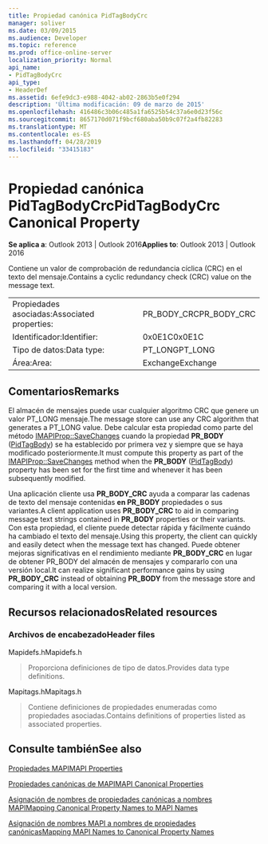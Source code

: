 ```yaml
---
title: Propiedad canónica PidTagBodyCrc
manager: soliver
ms.date: 03/09/2015
ms.audience: Developer
ms.topic: reference
ms.prod: office-online-server
localization_priority: Normal
api_name:
- PidTagBodyCrc
api_type:
- HeaderDef
ms.assetid: 6efe9dc3-e988-4042-ab02-2863b5e0f294
description: 'Última modificación: 09 de marzo de 2015'
ms.openlocfilehash: 416486c3b06c485a1fa6525b54c37a6e0d23f56c
ms.sourcegitcommit: 8657170d071f9bcf680aba50b9c07f2a4fb82283
ms.translationtype: MT
ms.contentlocale: es-ES
ms.lasthandoff: 04/28/2019
ms.locfileid: "33415183"
---
```

# <a name="pidtagbodycrc-canonical-property"></a><span data-ttu-id="8b739-103">Propiedad canónica PidTagBodyCrc</span><span class="sxs-lookup"><span data-stu-id="8b739-103">PidTagBodyCrc Canonical Property</span></span>

  
  
<span data-ttu-id="8b739-104">**Se aplica a**: Outlook 2013 | Outlook 2016</span><span class="sxs-lookup"><span data-stu-id="8b739-104">**Applies to**: Outlook 2013 | Outlook 2016</span></span> 
  
<span data-ttu-id="8b739-105">Contiene un valor de comprobación de redundancia cíclica (CRC) en el texto del mensaje.</span><span class="sxs-lookup"><span data-stu-id="8b739-105">Contains a cyclic redundancy check (CRC) value on the message text.</span></span>
  
|||
|:-----|:-----|
|<span data-ttu-id="8b739-106">Propiedades asociadas:</span><span class="sxs-lookup"><span data-stu-id="8b739-106">Associated properties:</span></span>  <br/> |<span data-ttu-id="8b739-107">PR_BODY_CRC</span><span class="sxs-lookup"><span data-stu-id="8b739-107">PR_BODY_CRC</span></span>  <br/> |
|<span data-ttu-id="8b739-108">Identificador:</span><span class="sxs-lookup"><span data-stu-id="8b739-108">Identifier:</span></span>  <br/> |<span data-ttu-id="8b739-109">0x0E1C</span><span class="sxs-lookup"><span data-stu-id="8b739-109">0x0E1C</span></span>  <br/> |
|<span data-ttu-id="8b739-110">Tipo de datos:</span><span class="sxs-lookup"><span data-stu-id="8b739-110">Data type:</span></span>  <br/> |<span data-ttu-id="8b739-111">PT_LONG</span><span class="sxs-lookup"><span data-stu-id="8b739-111">PT_LONG</span></span>  <br/> |
|<span data-ttu-id="8b739-112">Área:</span><span class="sxs-lookup"><span data-stu-id="8b739-112">Area:</span></span>  <br/> |<span data-ttu-id="8b739-113">Exchange</span><span class="sxs-lookup"><span data-stu-id="8b739-113">Exchange</span></span>  <br/> |
   
## <a name="remarks"></a><span data-ttu-id="8b739-114">Comentarios</span><span class="sxs-lookup"><span data-stu-id="8b739-114">Remarks</span></span>

<span data-ttu-id="8b739-115">El almacén de mensajes puede usar cualquier algoritmo CRC que genere un valor PT_LONG mensaje.</span><span class="sxs-lookup"><span data-stu-id="8b739-115">The message store can use any CRC algorithm that generates a PT_LONG value.</span></span> <span data-ttu-id="8b739-116">Debe calcular esta propiedad como parte del método [IMAPIProp::SaveChanges](imapiprop-savechanges.md) cuando la propiedad **PR_BODY** ([PidTagBody](pidtagbody-canonical-property.md)) se ha establecido por primera vez y siempre que se haya modificado posteriormente.</span><span class="sxs-lookup"><span data-stu-id="8b739-116">It must compute this property as part of the [IMAPIProp::SaveChanges](imapiprop-savechanges.md) method when the **PR_BODY** ([PidTagBody](pidtagbody-canonical-property.md)) property has been set for the first time and whenever it has been subsequently modified.</span></span>
  
<span data-ttu-id="8b739-117">Una aplicación cliente usa **PR_BODY_CRC** ayuda a comparar las cadenas de texto del mensaje contenidas **en PR_BODY** propiedades o sus variantes.</span><span class="sxs-lookup"><span data-stu-id="8b739-117">A client application uses **PR_BODY_CRC** to aid in comparing message text strings contained in **PR_BODY** properties or their variants.</span></span> <span data-ttu-id="8b739-118">Con esta propiedad, el cliente puede detectar rápida y fácilmente cuándo ha cambiado el texto del mensaje.</span><span class="sxs-lookup"><span data-stu-id="8b739-118">Using this property, the client can quickly and easily detect when the message text has changed.</span></span> <span data-ttu-id="8b739-119">Puede obtener mejoras significativas en el rendimiento mediante  **PR_BODY_CRC** en lugar de obtener PR_BODY del almacén de mensajes y compararlo con una versión local.</span><span class="sxs-lookup"><span data-stu-id="8b739-119">It can realize significant performance gains by using **PR_BODY_CRC** instead of obtaining **PR_BODY** from the message store and comparing it with a local version.</span></span> 
  
## <a name="related-resources"></a><span data-ttu-id="8b739-120">Recursos relacionados</span><span class="sxs-lookup"><span data-stu-id="8b739-120">Related resources</span></span>

### <a name="header-files"></a><span data-ttu-id="8b739-121">Archivos de encabezado</span><span class="sxs-lookup"><span data-stu-id="8b739-121">Header files</span></span>

<span data-ttu-id="8b739-122">Mapidefs.h</span><span class="sxs-lookup"><span data-stu-id="8b739-122">Mapidefs.h</span></span>
  
> <span data-ttu-id="8b739-123">Proporciona definiciones de tipo de datos.</span><span class="sxs-lookup"><span data-stu-id="8b739-123">Provides data type definitions.</span></span>
    
<span data-ttu-id="8b739-124">Mapitags.h</span><span class="sxs-lookup"><span data-stu-id="8b739-124">Mapitags.h</span></span>
  
> <span data-ttu-id="8b739-125">Contiene definiciones de propiedades enumeradas como propiedades asociadas.</span><span class="sxs-lookup"><span data-stu-id="8b739-125">Contains definitions of properties listed as associated properties.</span></span>
    
## <a name="see-also"></a><span data-ttu-id="8b739-126">Consulte también</span><span class="sxs-lookup"><span data-stu-id="8b739-126">See also</span></span>



[<span data-ttu-id="8b739-127">Propiedades MAPI</span><span class="sxs-lookup"><span data-stu-id="8b739-127">MAPI Properties</span></span>](mapi-properties.md)
  
[<span data-ttu-id="8b739-128">Propiedades canónicas de MAPI</span><span class="sxs-lookup"><span data-stu-id="8b739-128">MAPI Canonical Properties</span></span>](mapi-canonical-properties.md)
  
[<span data-ttu-id="8b739-129">Asignación de nombres de propiedades canónicas a nombres MAPI</span><span class="sxs-lookup"><span data-stu-id="8b739-129">Mapping Canonical Property Names to MAPI Names</span></span>](mapping-canonical-property-names-to-mapi-names.md)
  
[<span data-ttu-id="8b739-130">Asignación de nombres MAPI a nombres de propiedades canónicas</span><span class="sxs-lookup"><span data-stu-id="8b739-130">Mapping MAPI Names to Canonical Property Names</span></span>](mapping-mapi-names-to-canonical-property-names.md)

